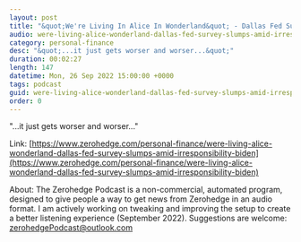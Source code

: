 ```yaml
---
layout: post
title: "&quot;We're Living In Alice In Wonderland&quot; - Dallas Fed Survey Slumps Amid &quot;Irresponsibility Of Biden Admin&quot;"
audio: were-living-alice-wonderland-dallas-fed-survey-slumps-amid-irresponsibility-biden-0
category: personal-finance
desc: "&quot;...it just gets worser and worser...&quot;"
duration: 00:02:27
length: 147
datetime: Mon, 26 Sep 2022 15:00:00 +0000
tags: podcast
guid: were-living-alice-wonderland-dallas-fed-survey-slumps-amid-irresponsibility-biden-0
order: 0
---
```

&quot;...it just gets worser and worser...&quot;

Link: [https://www.zerohedge.com/personal-finance/were-living-alice-wonderland-dallas-fed-survey-slumps-amid-irresponsibility-biden](https://www.zerohedge.com/personal-finance/were-living-alice-wonderland-dallas-fed-survey-slumps-amid-irresponsibility-biden)

About: The Zerohedge Podcast is a non-commercial, automated program, designed to give people a way to get news from Zerohedge in an audio format.  I am actively working on tweaking and improving the setup to create a better listening experience (September 2022).  Suggestions are welcome: [zerohedgePodcast@outlook.com](mailto:zerohedgePodcast@outlook.com)